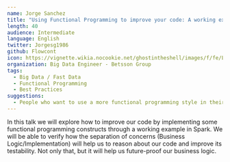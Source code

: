 ```yaml
---
name: Jorge Sanchez
title: "Using Functional Programming to improve your code: A working example"
length: 40
audience: Intermediate
language: English
twitter: Jorgesg1986
github: Flowcont
icon: https://vignette.wikia.nocookie.net/ghostintheshell/images/f/fe/Laughing_man.svg/revision/latest/scale-to-width-down/300?cb=20100909044445&path-prefix=en
organization: Big Data Engineer - Betsson Group
tags:
  - Big Data / Fast Data
  - Functional Programming
  - Best Practices
suggestions:
  - People who want to use a more functional programming style in their Scala code.
---
```

In this talk we will explore how to improve our code by implementing some functional programming constructs through a working example in Spark.
We will be able to verify how the separation of concerns (Business Logic/Implementation) will help us to reason about our code and improve its testability.
Not only that, but it will help us future-proof our business logic.

